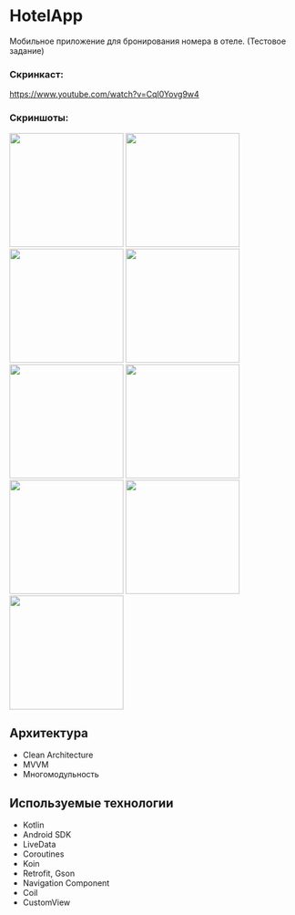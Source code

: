 # HotelApp

  Мобильное приложение для бронирования номера в отеле. (Тестовое задание)

### Скринкаст: 
https://www.youtube.com/watch?v=CqI0Yovg9w4

### Скриншоты:
<image src='https://github.com/arshapshap/hotelapp/assets/48681339/b8627371-f055-4514-80a0-509c993146d8' width=200 />
<image src='https://github.com/arshapshap/hotelapp/assets/48681339/a82a8f9e-0db1-48ea-9349-c293215005ac' width=200 />
<image src='https://github.com/arshapshap/hotelapp/assets/48681339/942dac18-d6ca-4d84-8aac-84a65406455f' width=200 />
<image src='https://github.com/arshapshap/hotelapp/assets/48681339/db70f011-b169-481e-bd24-80682f9611d6' width=200 />
<image src='https://github.com/arshapshap/hotelapp/assets/48681339/3bb33d3c-caf0-48bd-901c-9ec0651a7442' width=200 />
<image src='https://github.com/arshapshap/hotelapp/assets/48681339/da0a4095-cfd8-401d-8c19-2e7e2d155945' width=200 />
<image src='https://github.com/arshapshap/hotelapp/assets/48681339/9d0cb734-7f9e-4f7f-a5a6-0941f1917b6d' width=200 />
<image src='https://github.com/arshapshap/hotelapp/assets/48681339/62e38099-c34e-4ce8-95b7-24d3f0e8c185' width=200 />
<image src='https://github.com/arshapshap/hotelapp/assets/48681339/ecfbdb82-c0ff-4391-8e29-05ff5662cce7' width=200 />

## Архитектура
* Clean Architecture
* MVVM
* Многомодульность

## Используемые технологии

* Kotlin
* Android SDK
* LiveData
* Coroutines
* Koin
* Retrofit, Gson
* Navigation Component
* Coil
* CustomView
